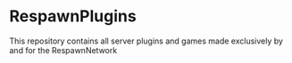 RespawnPlugins
==============

This repository contains all server plugins and games made exclusively by and for the RespawnNetwork
